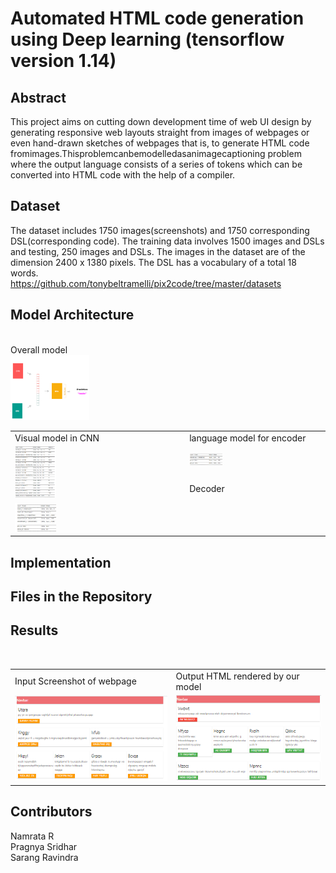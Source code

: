 # Automated HTML code generation using Deep learning (tensorflow version 1.14)

## Abstract
This project aims on cutting down development time of web UI design by generating responsive web layouts straight from images of webpages or even hand-drawn sketches of webpages that is, to generate HTML code fromimages.Thisproblemcanbemodelledasanimagecaptioning problem where the output language consists of a series of tokens which can be converted into HTML code with the help of a compiler.

## Dataset
The dataset includes 1750 images(screenshots) and 1750 corresponding DSL(corresponding code). The training data involves 1500 images and DSLs and testing, 250 images and DSLs. The images in the dataset are of the dimension 2400 x 1380 pixels. The DSL has a vocabulary of a total 18 words.
</br>
https://github.com/tonybeltramelli/pix2code/tree/master/datasets

## Model Architecture
</br>
Overall model
</br>
<img src="/images/overall.png" width="25%" height="25%"/>
</br>
<table>
 <tr>
  <td>Visual model in CNN</td>
  <td>language model for encoder</td>
 <tr>
 <tr>
  <td rowspan=2><img src="/images/cnn.PNG" width="25%" height="25%"/></td>
  <td><img src="/images/encoder.PNG" width="25%" height="25%"/></td>
  <tr>
   <td>Decoder</td>
  </tr>
  <tr>
    <td><img src="/images/decoder.PNG" width="25%" height="25%"/></td>
  </tr>
 </tr>
</table>

## Implementation

## Files in the Repository

## Results
</br>
<table>
 <tr>
  <td>Input Screenshot of webpage</td>
  <td>Output HTML rendered by our model</td>
 </tr>
 <tr>
  <td><img src="/images/try_done.PNG"/></td>
  <td><img src="/images/test_done.PNG"/></td>
 </tr>
 </table>


## Contributors
Namrata R</br>
Pragnya Sridhar</br>
Sarang Ravindra
